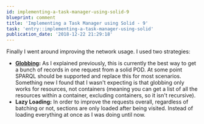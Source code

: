 ```yaml
---
id: implementing-a-task-manager-using-solid-9
blueprint: comment
title: 'Implementing a Task Manager using Solid - 9'
task: 'entry::implementing-a-task-manager-using-solid'
publication_date: '2018-12-22 21:29:18'
---
```


Finally I went around improving the network usage. I used two strategies:

- **[Globbing](https://github.com/solid/solid-spec/blob/master/api-rest.md#globbing-inlining-on-get):** As I explained previously, this is currently the best way to get a bunch of records in one request from a solid POD. At some point SPARQL should be supported and replace this for most scenarios. Something new I found that I wasn't expecting is that globbing only works for resources, not containers (meaning you can get a list of all the resources within a container, excluding containers, so it isn't recursive).
- **Lazy Loading:** In order to improve the requests overall, regardless of batching or not, sections are only loaded after being visited. Instead of loading everything at once as I was doing until now.
